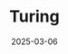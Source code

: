 ---  
layout: startup_page  
title: "Turing"  
id: "turing.com"  
permalink: "/turingturing.com03062025/"  
website: "https://turing.com/s/wY0xCJ"  
funding_round: "Series E"  
funding_amount: "$111M"  
investors: "Khazanah Nasional Berhad, WestBridge Capital, Sozo Ventures, UpHonest Capital, AltaIR Capital, Amino Capital, Plug and Play, MVP Ventures, Fortius Ventures, Gaingels, Mastodon Capital Management"  
about: "Turing is an AGI infrastructure company that accelerates the advancement and deployment of powerful AI systems. The company focuses on two main business lines: Turing AGI Advancement, which works with AI labs to advance model capabilities; and Turing Intelligence, which builds real-world AI systems for Fortune 500 companies. Turing utilizes an AI-powered vetting and matching engine and the ALAN platform to accelerate workflows."  
markets: "Technology, Information and Internet"  
hq: "Palo Alto, California, United States"  
founded_year: "2018"  
linkedin: "https://www.linkedin.com/company/turingcom"  
twitter: ""  
instagram: ""  
facebook: ""  
crunchbase: "https://www.crunchbase.com/organization/turing"  
pitchbook: ""  

date_display: "06-Mar-2025"  
date: "2025-03-06"

# SEO Optimization  
meta_title: "Turing - Series E Funding ($111M)"  
meta_description: "Turing, Turing is an AGI infrastructure company that accelerates the advancement and deployment of powerful AI systems. The company focuses on two main busine..."  
meta_keywords: "Turing, Technology, Information and Internet, Series E funding"  
canonical_url: "https://startup.projectstartups.com/turingturing.com03062025/"  
---